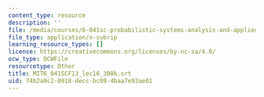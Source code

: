 ```yaml
---
content_type: resource
description: ''
file: /media/courses/6-041sc-probabilistic-systems-analysis-and-applied-probability-fall-2013/74b2a9c20918deccbc094baa7e93ae01_MIT6_041SCF13_lec16_300k.srt
file_type: application/x-subrip
learning_resource_types: []
license: https://creativecommons.org/licenses/by-nc-sa/4.0/
ocw_type: OCWFile
resourcetype: Other
title: MIT6_041SCF13_lec16_300k.srt
uid: 74b2a9c2-0918-decc-bc09-4baa7e93ae01
---
```

